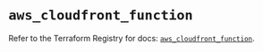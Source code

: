 # `aws_cloudfront_function`

Refer to the Terraform Registry for docs: [`aws_cloudfront_function`](https://registry.terraform.io/providers/hashicorp/aws/6.19.0/docs/resources/cloudfront_function).
